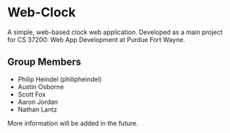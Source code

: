 # Web-Clock
A simple, web-based clock web application. Developed as a main project for CS 37200: Web App Development at Purdue Fort Wayne.
## Group Members
* Philip Heindel (philipheindel)
* Austin Osborne
* Scott Fox
* Aaron Jordan
* Nathan Lantz

More information will be added in the future.
